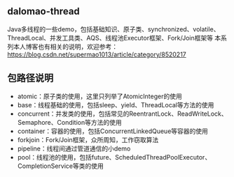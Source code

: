 ## dalomao-thread
Java多线程的一些demo，包括基础知识、原子类、synchronized、volatile、ThreadLocal、并发工具类、AQS、线程池Executor框架、Fork/Join框架等
本系列本人博客也有相关的说明，欢迎参考：https://blog.csdn.net/supermao1013/article/category/8520217

## 包路径说明
* atomic：原子类的使用，这里只列举了AtomicInteger的使用
* base：线程基础的使用，包括sleep、yield、ThreadLocal等方法的使用
* concurrent：并发类的使用，包括常见的ReentrantLock、ReadWriteLock、Semaphore、Condition等方法的使用
* container：容器的使用，包括ConcurrentLinkedQueue等容器的使用
* forkjoin：Fork/Join框架，众所周知，工作窃取算法
* pipeline：线程间通过管道通信的小demo
* pool：线程池的使用，包括future、ScheduledThreadPoolExecutor、CompletionService等类的使用


